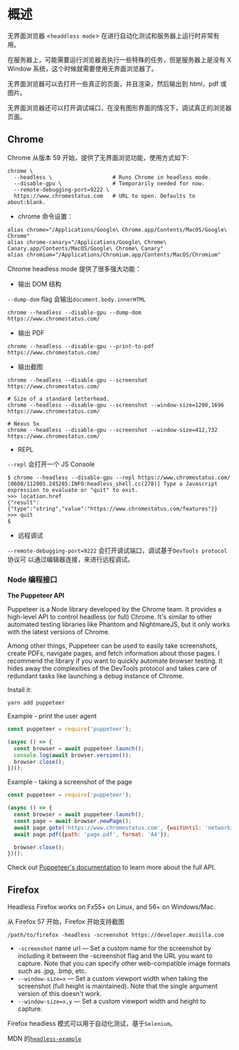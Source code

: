 # 概述

无界面浏览器 <`headdless mode`> 在进行自动化测试和服务器上运行时非常有用。

在服务器上，可能需要运行浏览器去执行一些特殊的任务，但是服务器上是没有 X Window
系统，这个时候就需要使用无界面浏览器了。

无界面浏览器可以去打开一些真正的页面，并且渲染，然后输出到 html，pdf 或图片。

无界面浏览器还可以打开调试端口，在没有图形界面的情况下，调试真正的浏览器页面。

## Chrome

Chrome 从版本 59 开始，提供了无界面浏览功能，使用方式如下:

```shell
chrome \
  --headless \                   # Runs Chrome in headless mode.
  --disable-gpu \                # Temporarily needed for now.
  --remote-debugging-port=9222 \
  https://www.chromestatus.com   # URL to open. Defaults to about:blank.
```

- chrome 命令设置：

```shell
alias chrome="/Applications/Google\ Chrome.app/Contents/MacOS/Google\ Chrome"
alias chrome-canary="/Applications/Google\ Chrome\ Canary.app/Contents/MacOS/Google\ Chrome\ Canary"
alias chromium="/Applications/Chromium.app/Contents/MacOS/Chromium"
```

Chrome headless mode 提供了很多强大功能：

- 输出 DOM 结构

`--dump-dom` flag 会输出`document.body.innerHTML`

```shell
chrome --headless --disable-gpu --dump-dom https://www.chromestatus.com/
```

- 输出 PDF

```shell
chrome --headless --disable-gpu --print-to-pdf https://www.chromestatus.com/
```

- 输出截图

```shell
chrome --headless --disable-gpu --screenshot https://www.chromestatus.com/

# Size of a standard letterhead.
chrome --headless --disable-gpu --screenshot --window-size=1280,1696 https://www.chromestatus.com/

# Nexus 5x
chrome --headless --disable-gpu --screenshot --window-size=412,732 https://www.chromestatus.com/
```

- REPL

`--repl` 会打开一个 JS Console

```shell
$ chrome --headless --disable-gpu --repl https://www.chromestatus.com/
[0608/112805.245285:INFO:headless_shell.cc(278)] Type a Javascript expression to evaluate or "quit" to exit.
>>> location.href
{"result":{"type":"string","value":"https://www.chromestatus.com/features"}}
>>> quit
$
```

- 远程调试

`--remote-debugging-port=9222` 会打开调试端口，调试基于`DevTools protocol`协议可
以通过编辑器连接，来进行远程调试。

### Node 编程接口

**The Puppeteer API**

Puppeteer is a Node library developed by the Chrome team. It provides a
high-level API to control headless (or full) Chrome. It's similar to other
automated testing libraries like Phantom and NightmareJS, but it only works with
the latest versions of Chrome.

Among other things, Puppeteer can be used to easily take screenshots, create
PDFs, navigate pages, and fetch information about those pages. I recommend the
library if you want to quickly automate browser testing. It hides away the
complexities of the DevTools protocol and takes care of redundant tasks like
launching a debug instance of Chrome.

Install it:

```shell
yarn add puppeteer
```

Example - print the user agent

```js
const puppeteer = require('puppeteer');

(async () => {
  const browser = await puppeteer.launch();
  console.log(await browser.version());
  browser.close();
})();
```

Example - taking a screenshot of the page

```js
const puppeteer = require('puppeteer');

(async () => {
  const browser = await puppeteer.launch();
  const page = await browser.newPage();
  await page.goto('https://www.chromestatus.com', {waitUntil: 'networkidle'});
  await page.pdf({path: 'page.pdf', format: 'A4'});

  browser.close();
})();
```

Check out
[Puppeteer's documentation](https://github.com/GoogleChrome/puppeteer/blob/master/docs/api.md)
to learn more about the full API.

## Firefox

Headless Firefox works on Fx55+ on Linux, and 56+ on Windows/Mac.

从 Firefox 57 开始，Firefox 开始支持截图

```
/path/to/firefox -headless -screenshot https://developer.mozilla.com
```

- `-screenshot` name url — Set a custom name for the screenshot by including it
  between the -screenshot flag and the URL you want to capture. Note that you
  can specify other web-compatible image formats such as .jpg, .bmp, etc.
- `--window-size=x` — Set a custom viewport width when taking the screenshot
  (full height is maintained). Note that the single argument version of this
  doesn't work.
- `--window-size=x,y` — Set a custom viewport width and height to capture.

Firefox headless 模式可以用于自动化测试，基于`Selenium`。

MDN 的[`headless-example`](https://github.com/mdn/headless-examples)

